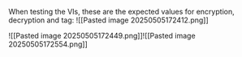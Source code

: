 When testing the VIs, these are the expected values for encryption, decryption and tag:
![[Pasted image 20250505172412.png]]

![[Pasted image 20250505172449.png]]![[Pasted image 20250505172554.png]]